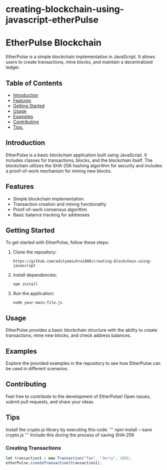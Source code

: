 # creating-blockchain-using-javascript-etherPulse
# EtherPulse Blockchain

EtherPulse is a simple blockchain implementation in JavaScript. It allows users to create transactions, mine blocks, and maintain a decentralized ledger.

## Table of Contents
- [Introduction](#introduction)
- [Features](#features)
- [Getting Started](#getting-started)
- [Usage](#usage)
- [Examples](#examples)
- [Contributing](#contributing)
- [Tips.](#tips)

## Introduction

EtherPulse is a basic blockchain application built using JavaScript. It includes classes for transactions, blocks, and the blockchain itself. The blockchain utilizes the SHA-256 hashing algorithm for security and includes a proof-of-work mechanism for mining new blocks.

## Features

- Simple blockchain implementation
- Transaction creation and mining functionality
- Proof-of-work consensus algorithm
- Basic balance tracking for addresses

## Getting Started

To get started with EtherPulse, follow these steps:

1. Clone the repository:

    ```
    https://github.com/adityamishra1006/creating-blockchain-using-javascript
    ```

2. Install dependencies:

    ```
    npm install
    ```

3. Run the application:

    ```
    node your-main-file.js
    ```

## Usage

EtherPulse provides a basic blockchain structure with the ability to create transactions, mine new blocks, and check address balances.

## Examples
Explore the provided examples in the repository to see how EtherPulse can be used in different scenarios.

## Contributing
Feel free to contribute to the development of EtherPulse! Open issues, submit pull requests, and share your ideas.

## Tips
Install the crypto.js library by executing this code. 
'''
npm install --save crypto.js
'''
Include this during the process of saving SHA-256

### Creating Transactions

```javascript
let transaction1 = new Transaction("Tom", "Jerry", 100);
etherPulse.createTransaction(transaction1);
